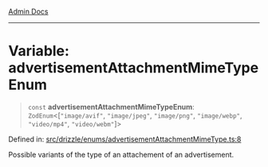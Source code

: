[Admin Docs](/)

***

# Variable: advertisementAttachmentMimeTypeEnum

> `const` **advertisementAttachmentMimeTypeEnum**: `ZodEnum`\<\[`"image/avif"`, `"image/jpeg"`, `"image/png"`, `"image/webp"`, `"video/mp4"`, `"video/webm"`\]\>

Defined in: [src/drizzle/enums/advertisementAttachmentMimeType.ts:8](https://github.com/NishantSinghhhhh/talawa-api/blob/f689e29732f10b6ae99c0bb4da8790277c8377f0/src/drizzle/enums/advertisementAttachmentMimeType.ts#L8)

Possible variants of the type of an attachement of an advertisement.
